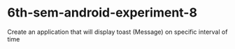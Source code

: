 # 6th-sem-android-experiment-8

Create an application that will display toast (Message) on specific interval of time
